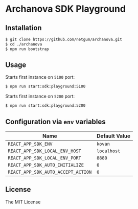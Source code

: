 # Archanova SDK Playground

## Installation

```bash
$ git clone https://github.com/netgum/archanova.git
$ cd ./archanova
$ npm run bootstrap
```

## Usage

Starts first instance on `5100` port:

```bash
$ npm run start:sdk:playground:5100
```

Starts first instance on `5200` port:

```bash
$ npm run start:sdk:playground:5200
```

## Configuration via `env` variables

| Name 	| Default Value 	|
| --- | ---|
| `REACT_APP_SDK_ENV` 	| `kovan` 	|
| `REACT_APP_SDK_LOCAL_ENV_HOST` 	| `localhost` 	|
| `REACT_APP_SDK_LOCAL_ENV_PORT` 	| `8880` 	|
| `REACT_APP_SDK_AUTO_INITIALIZE` 	| `0` 	|
| `REACT_APP_SDK_AUTO_ACCEPT_ACTION` 	| `0` 	|

## License

The MIT License
